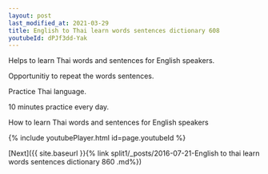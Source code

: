 ```yaml
---
layout: post
last_modified_at: 2021-03-29
title: English to Thai learn words sentences dictionary 608 
youtubeId: dPJf3dd-Yak
---
```

 
 
Helps to learn Thai words and sentences for English speakers.

Opportunitiy to repeat the words sentences. 

Practice Thai language. 
 
10 minutes practice every day. 
 
How to learn Thai words and sentences for English speakers 
 
{% include youtubePlayer.html id=page.youtubeId %}
 
 
[Next]({{ site.baseurl }}{% link  split1/_posts/2016-07-21-English to thai learn words sentences dictionary 860 .md%})
 
